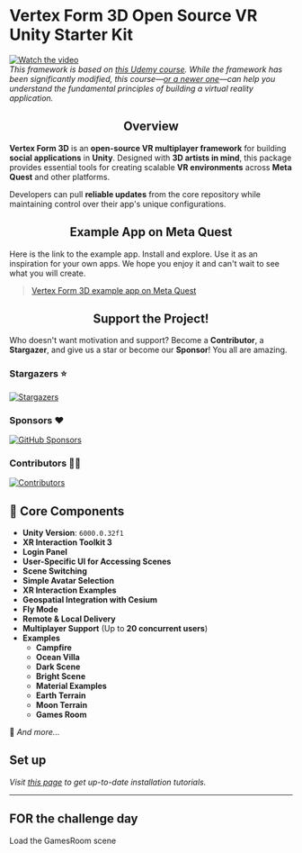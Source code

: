 
# **Vertex Form 3D Open Source VR Unity Starter Kit**  

[![Watch the video](https://github.com/evgeniyasimmons/my-sandbox/raw/main/ShortVF3D.gif)](https://youtu.be/1Xt_7Uxr8T)  
*This framework is based on [this Udemy course](https://www.udemy.com/course/multiplayer-virtual-reality-vr-development-with-unity/learn/lecture/21025418?start=30#overview). While the framework has been significantly modified, this course—[or a newer one](https://www.udemy.com/course/build-your-multiplayer-vr-game-from-scratch-with-fusion/?referralCode=CD1161498C9135567DC0)—can help you understand the fundamental principles of building a virtual reality application.*


## <h2 align="center"> Overview</h2>

**Vertex Form 3D** is an **open-source VR multiplayer framework** for building **social applications** in **Unity**. Designed with **3D artists in mind**, this package provides essential tools for creating scalable **VR environments** across **Meta Quest** and other platforms.  

Developers can pull **reliable updates** from the core repository while maintaining control over their app's unique configurations.  


## <h2 align="center"> Example App on Meta Quest </h2>
Here is the link to the example app. Install and explore. Use it as an inspiration for your own apps. We hope you enjoy it and can't wait to see what you will create.  

> [Vertex Form 3D example app on Meta Quest](https://www.meta.com/s/9fkD1uaih)

## <h2 align="center"> Support the Project!</h2>

Who doesn't want motivation and support? Become a **Contributor**, a **Stargazer**, and give us a star or become our **Sponsor**! You all are amazing.

### Stargazers ⭐
[![Stargazers](https://reporoster.com/stars/dark/Vertex-Form-3D/vertexform3d-unity-vr-starterkit)](https://github.com/Vertex-Form-3D/vertexform3d-unity-vr-starterkit/stargazers)

### Sponsors ❤️
[![GitHub Sponsors](https://img.shields.io/github/sponsors/Vertex-Form-3D?logo=github&style=for-the-badge)](https://github.com/sponsors/Vertex-Form-3D)

### Contributors 👨‍💻
[![Contributors](https://contrib.rocks/image?repo=Vertex-Form-3D/vertexform3d-unity-vr-starterkit)](https://github.com/Vertex-Form-3D/vertexform3d-unity-vr-starterkit/graphs/contributors)


## 🔹 Core Components  
- **Unity Version**: `6000.0.32f1`  
- **XR Interaction Toolkit 3**  
- **Login Panel**  
- **User-Specific UI for Accessing Scenes**  
- **Scene Switching**  
- **Simple Avatar Selection**  
- **XR Interaction Examples**  
- **Geospatial Integration with Cesium**  
- **Fly Mode**  
- **Remote & Local Delivery**  
- **Multiplayer Support** (Up to **20 concurrent users**)
- **Examples**
    - **Campfire**
  - **Ocean Villa**  
  -  **Dark Scene**  
  -  **Bright Scene**  
  - **Material Examples**
  -  **Earth Terrain**  
  -  **Moon Terrain**  
  - **Games Room**
    

🔹 *And more...*  
## Set up

*Visit [this page](https://vertexform3d.com/tutorials/) to get up-to-date installation tutorials.*

---


## FOR the challenge day

Load the GamesRoom scene


